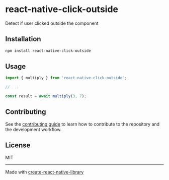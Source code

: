 # react-native-click-outside

Detect if user clicked outside the component

## Installation

```sh
npm install react-native-click-outside
```

## Usage

```js
import { multiply } from 'react-native-click-outside';

// ...

const result = await multiply(3, 7);
```

## Contributing

See the [contributing guide](CONTRIBUTING.md) to learn how to contribute to the repository and the development workflow.

## License

MIT

---

Made with [create-react-native-library](https://github.com/callstack/react-native-builder-bob)
